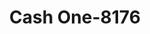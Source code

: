 ---
f_zip-code: 94597
f_state-code: CA
title: Cash One-8176
f_phone: 925-932-9110
f_city-only: Walnut Creek
f_address: 3100 Oak Road Suite 130 Walnut Creek
f_location-unique-id: '8176'
slug: cash-one-8176
updated-on: '2024-05-30T13:46:58.046Z'
created-on: '2024-05-30T13:36:59.803Z'
published-on: '2024-05-30T13:54:32.469Z'
f_city-state: cms/city/walnut-creek-ca.md
f_company: cms/company/cash-one.md
f_state: cms/state/california.md
layout: '[payday-loan].html'
tags: payday-loan
---